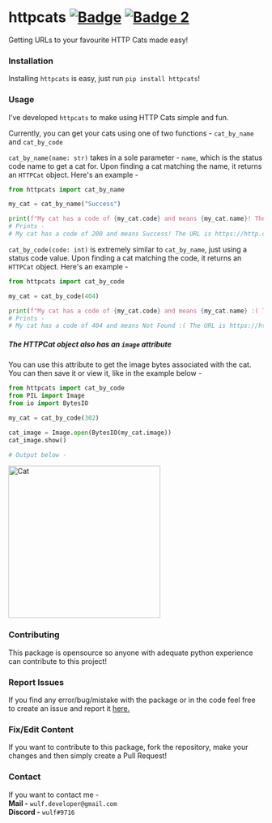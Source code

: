 # httpcats [![Badge](https://img.shields.io/pypi/v/httpcats?color=3776AB&logo=python&style=for-the-badge)](https://pypi.org/project/httpcats/) [![Badge 2](https://img.shields.io/pypi/dm/httpcats?color=3776AB&logo=python&style=for-the-badge)](https://pypi.org/project/httpcats/)
Getting URLs to your favourite HTTP Cats made easy!


### Installation

Installing `httpcats` is easy, just run `pip install httpcats`!

### Usage

I've developed `httpcats` to make using HTTP Cats simple and fun.

Currently, you can get your cats using one of two functions - `cat_by_name` and `cat_by_code`

`cat_by_name(name: str)` takes in a sole parameter - `name`, which is the status code name to get a cat for.
Upon finding a cat matching the name, it returns an `HTTPCat` object. Here's an example -

```py
from httpcats import cat_by_name

my_cat = cat_by_name("Success")

print(f"My cat has a code of {my_cat.code} and means {my_cat.name}! The URL is {my_cat.url}")
# Prints - 
# My cat has a code of 200 and means Success! The URL is https://http.cat/200
```

`cat_by_code(code: int)` is extremely similar to `cat_by_name`, just using a status code value.
Upon finding a cat matching the code, it returns an `HTTPCat` object. Here's an example -

```py
from httpcats import cat_by_code

my_cat = cat_by_code(404)

print(f"My cat has a code of {my_cat.code} and means {my_cat.name} :( The URL is {my_cat.url}")
# Prints - 
# My cat has a code of 404 and means Not Found :( The URL is https://http.cat/404
```

##### The HTTPCat object also has an `image` attribute

You can use this attribute to get the image bytes associated with the cat.
You can then save it or view it, like in the example below -

```py
from httpcats import cat_by_code
from PIL import Image
from io import BytesIO

my_cat = cat_by_code(302)

cat_image = Image.open(BytesIO(my_cat.image))
cat_image.show()

# Output below -
```

<img src="https://http.cat/302" alt="Cat" width="300"/>

### Contributing 

This package is opensource so anyone with adequate python experience can contribute to this project!

### Report Issues
If you find any error/bug/mistake with the package or in the code feel free to create an issue and report it [here.](https://github.com/itsmewulf/httpcats/issues)

### Fix/Edit Content
If you want to contribute to this package, fork the repository, make your changes and then simply create a Pull Request!

### Contact
If you want to contact me -<br>
**Mail -** ```wulf.developer@gmail.com```<br>
**Discord -** ```wulf#9716```

